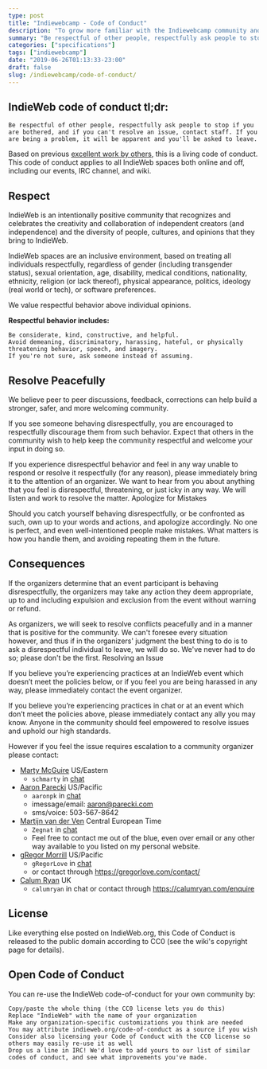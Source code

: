 ```yaml
---
type: post
title: "Indiewebcamp - Code of Conduct"
description: "To grow more familiar with the Indiewebcamp community and its principles, I'm sharing its code of conduct, here."
summary: "Be respectful of other people, respectfully ask people to stop if you are bothered, and if you can't resolve an issue, contact staff. If you are being a problem, it will be apparent and you'll be asked to leave."
categories: ["specifications"]
tags: ["indiewebcamp"]
date: "2019-06-26T01:13:33-23:00"
draft: false
slug: /indiewebcamp/code-of-conduct/
---
```


## IndieWeb code of conduct tl;dr:

    Be respectful of other people, respectfully ask people to stop if you are bothered, and if you can't resolve an issue, contact staff. If you are being a problem, it will be apparent and you'll be asked to leave.

Based on previous [excellent work by others](https://indieweb.org/code-of-conduct-examples), this is a living code of conduct. This code of conduct applies to all IndieWeb spaces both online and off, including our events, IRC channel, and wiki.

## Respect

IndieWeb is an intentionally positive community that recognizes and celebrates the creativity and collaboration of independent creators (and independence) and the diversity of people, cultures, and opinions that they bring to IndieWeb.

IndieWeb spaces are an inclusive environment, based on treating all individuals respectfully, regardless of gender (including transgender status), sexual orientation, age, disability, medical conditions, nationality, ethnicity, religion (or lack thereof), physical appearance, politics, ideology (real world or tech), or software preferences.

We value respectful behavior above individual opinions.

**Respectful behavior includes:**

    Be considerate, kind, constructive, and helpful.
    Avoid demeaning, discriminatory, harassing, hateful, or physically threatening behavior, speech, and imagery.
    If you're not sure, ask someone instead of assuming.

## Resolve Peacefully

We believe peer to peer discussions, feedback, corrections can help build a stronger, safer, and more welcoming community.

If you see someone behaving disrespectfully, you are encouraged to respectfully discourage them from such behavior. Expect that others in the community wish to help keep the community respectful and welcome your input in doing so.

If you experience disrespectful behavior and feel in any way unable to respond or resolve it respectfully (for any reason), please immediately bring it to the attention of an organizer. We want to hear from you about anything that you feel is disrespectful, threatening, or just icky in any way. We will listen and work to resolve the matter.
Apologize for Mistakes

Should you catch yourself behaving disrespectfully, or be confronted as such, own up to your words and actions, and apologize accordingly. No one is perfect, and even well-intentioned people make mistakes. What matters is how you handle them, and avoiding repeating them in the future.

## Consequences

If the organizers determine that an event participant is behaving disrespectfully, the organizers may take any action they deem appropriate, up to and including expulsion and exclusion from the event without warning or refund.

As organizers, we will seek to resolve conflicts peacefully and in a manner that is positive for the community. We can't foresee every situation however, and thus if in the organizers' judgment the best thing to do is to ask a disrespectful individual to leave, we will do so. We've never had to do so; please don't be the first.
Resolving an Issue

If you believe you’re experiencing practices at an IndieWeb event which doesn’t meet the policies below, or if you feel you are being harassed in any way, please immediately contact the event organizer.

If you believe you’re experiencing practices in chat or at an event which don’t meet the policies above, please immediately contact any ally you may know. Anyone in the community should feel empowered to resolve issues and uphold our high standards.

However if you feel the issue requires escalation to a community organizer please contact:

* [Marty McGuire](https://indieweb.org/User:Martymcgui.re) US/Eastern
  - `schmarty` in [chat](https://indieweb.org/discuss)
* [Aaron Parecki](https://indieweb.org/User:Aaronparecki.com) US/Pacific
  - `aaronpk` in [chat](https://indieweb.org/discuss)
  - imessage/email: aaron@parecki.com
  - sms/voice: 503-567-8642
* [Martijn van der Ven](https://indieweb.org/User:Vanderven.se_martijn) Central European Time
  - `Zegnat` in [chat](https://indieweb.org/discuss)
  - Feel free to contact me out of the blue, even over email or any other way available to you listed on my personal website.
* [gRegor Morrill](https://indieweb.org/User:Gregorlove.com) US/Pacific
  - `gRegorLove` in [chat](https://indieweb.org/discuss)
  - or contact through https://gregorlove.com/contact/
* [Calum Ryan](https://indieweb.org/User:Calumryan.com) UK
  - `calumryan` in chat or contact through https://calumryan.com/enquire

## License

Like everything else posted on IndieWeb.org, this Code of Conduct is released to the public domain according to CC0 (see the wiki's copyright page for details).

## Open Code of Conduct

You can re-use the IndieWeb code-of-conduct for your own community by:

    Copy/paste the whole thing (the CC0 license lets you do this)
    Replace "IndieWeb" with the name of your organization
    Make any organization-specific customizations you think are needed
    You may attribute indieweb.org/code-of-conduct as a source if you wish
    Consider also licensing your Code of Conduct with the CC0 license so others may easily re-use it as well
    Drop us a line in IRC! We'd love to add yours to our list of similar codes of conduct, and see what improvements you've made.



